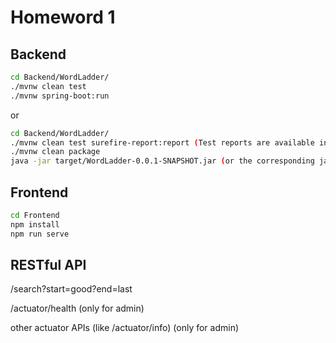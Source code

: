# Homeword 1

## Backend
``` bash
cd Backend/WordLadder/
./mvnw clean test
./mvnw spring-boot:run
```
or
``` bash
cd Backend/WordLadder/
./mvnw clean test surefire-report:report (Test reports are available in target/site)
./mvnw clean package
java -jar target/WordLadder-0.0.1-SNAPSHOT.jar (or the corresponding jar file path)
```

## Frontend
``` bash
cd Frontend
npm install
npm run serve
```

## RESTful API

/search?start=good?end=last

/actuator/health (only for admin)

other actuator APIs (like /actuator/info) (only for admin)
